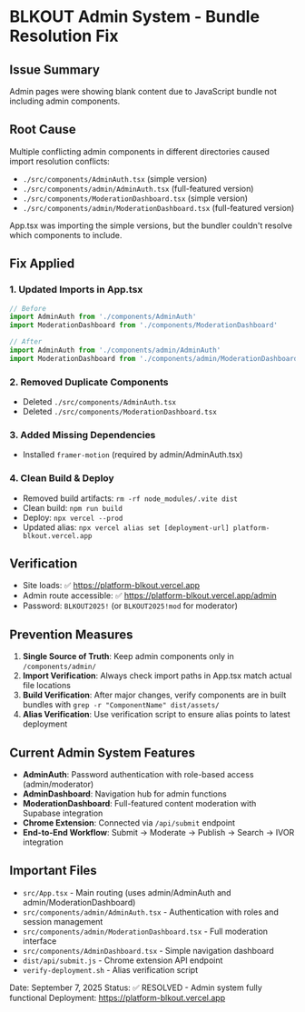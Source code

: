 # BLKOUT Admin System - Bundle Resolution Fix

## Issue Summary
Admin pages were showing blank content due to JavaScript bundle not including admin components.

## Root Cause
Multiple conflicting admin components in different directories caused import resolution conflicts:
- `./src/components/AdminAuth.tsx` (simple version) 
- `./src/components/admin/AdminAuth.tsx` (full-featured version)
- `./src/components/ModerationDashboard.tsx` (simple version)
- `./src/components/admin/ModerationDashboard.tsx` (full-featured version)

App.tsx was importing the simple versions, but the bundler couldn't resolve which components to include.

## Fix Applied

### 1. Updated Imports in App.tsx
```typescript
// Before
import AdminAuth from './components/AdminAuth'
import ModerationDashboard from './components/ModerationDashboard'

// After
import AdminAuth from './components/admin/AdminAuth'
import ModerationDashboard from './components/admin/ModerationDashboard'
```

### 2. Removed Duplicate Components
- Deleted `./src/components/AdminAuth.tsx`
- Deleted `./src/components/ModerationDashboard.tsx`

### 3. Added Missing Dependencies
- Installed `framer-motion` (required by admin/AdminAuth.tsx)

### 4. Clean Build & Deploy
- Removed build artifacts: `rm -rf node_modules/.vite dist`
- Clean build: `npm run build`
- Deploy: `npx vercel --prod`
- Updated alias: `npx vercel alias set [deployment-url] platform-blkout.vercel.app`

## Verification
- Site loads: ✅ https://platform-blkout.vercel.app
- Admin route accessible: ✅ https://platform-blkout.vercel.app/admin
- Password: `BLKOUT2025!` (or `BLKOUT2025!mod` for moderator)

## Prevention Measures
1. **Single Source of Truth**: Keep admin components only in `/components/admin/`
2. **Import Verification**: Always check import paths in App.tsx match actual file locations
3. **Build Verification**: After major changes, verify components are in built bundles with `grep -r "ComponentName" dist/assets/`
4. **Alias Verification**: Use verification script to ensure alias points to latest deployment

## Current Admin System Features
- **AdminAuth**: Password authentication with role-based access (admin/moderator)
- **AdminDashboard**: Navigation hub for admin functions
- **ModerationDashboard**: Full-featured content moderation with Supabase integration
- **Chrome Extension**: Connected via `/api/submit` endpoint
- **End-to-End Workflow**: Submit → Moderate → Publish → Search → IVOR integration

## Important Files
- `src/App.tsx` - Main routing (uses admin/AdminAuth and admin/ModerationDashboard)
- `src/components/admin/AdminAuth.tsx` - Authentication with roles and session management
- `src/components/admin/ModerationDashboard.tsx` - Full moderation interface
- `src/components/AdminDashboard.tsx` - Simple navigation dashboard
- `dist/api/submit.js` - Chrome extension API endpoint
- `verify-deployment.sh` - Alias verification script

Date: September 7, 2025
Status: ✅ RESOLVED - Admin system fully functional
Deployment: https://platform-blkout.vercel.app